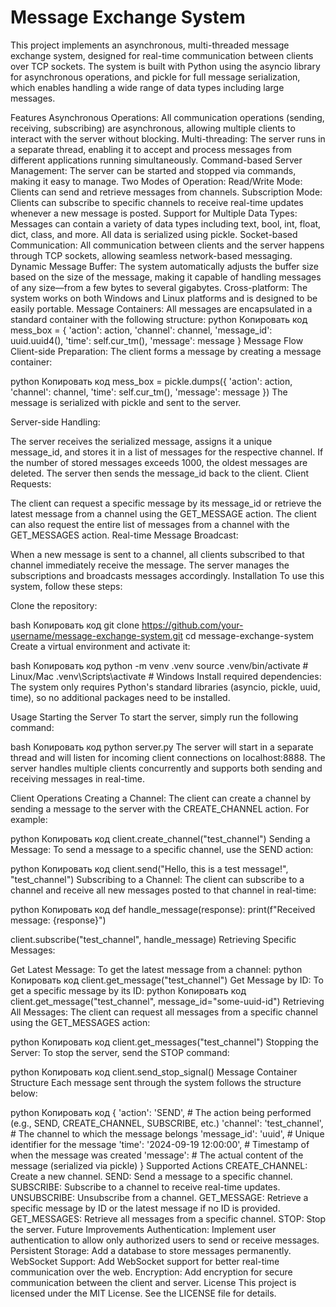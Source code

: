 # Message Exchange System
This project implements an asynchronous, multi-threaded message exchange system, designed for real-time communication between clients over TCP sockets. The system is built with Python using the asyncio library for asynchronous operations, and pickle for full message serialization, which enables handling a wide range of data types including large messages.

Features
Asynchronous Operations: All communication operations (sending, receiving, subscribing) are asynchronous, allowing multiple clients to interact with the server without blocking.
Multi-threading: The server runs in a separate thread, enabling it to accept and process messages from different applications running simultaneously.
Command-based Server Management: The server can be started and stopped via commands, making it easy to manage.
Two Modes of Operation:
Read/Write Mode: Clients can send and retrieve messages from channels.
Subscription Mode: Clients can subscribe to specific channels to receive real-time updates whenever a new message is posted.
Support for Multiple Data Types: Messages can contain a variety of data types including text, bool, int, float, dict, class, and more. All data is serialized using pickle.
Socket-based Communication: All communication between clients and the server happens through TCP sockets, allowing seamless network-based messaging.
Dynamic Message Buffer: The system automatically adjusts the buffer size based on the size of the message, making it capable of handling messages of any size—from a few bytes to several gigabytes.
Cross-platform: The system works on both Windows and Linux platforms and is designed to be easily portable.
Message Containers: All messages are encapsulated in a standard container with the following structure:
python
Копировать код
mess_box = {
    'action': action,
    'channel': channel,
    'message_id': uuid.uuid4(),
    'time': self.cur_tm(),
    'message': message
}
Message Flow
Client-side Preparation: The client forms a message by creating a message container:

python
Копировать код
mess_box = pickle.dumps({
    'action': action,
    'channel': channel,
    'time': self.cur_tm(),
    'message': message
})
The message is serialized with pickle and sent to the server.

Server-side Handling:

The server receives the serialized message, assigns it a unique message_id, and stores it in a list of messages for the respective channel.
If the number of stored messages exceeds 1000, the oldest messages are deleted.
The server then sends the message_id back to the client.
Client Requests:

The client can request a specific message by its message_id or retrieve the latest message from a channel using the GET_MESSAGE action.
The client can also request the entire list of messages from a channel with the GET_MESSAGES action.
Real-time Message Broadcast:

When a new message is sent to a channel, all clients subscribed to that channel immediately receive the message.
The server manages the subscriptions and broadcasts messages accordingly.
Installation
To use this system, follow these steps:

Clone the repository:

bash
Копировать код
git clone https://github.com/your-username/message-exchange-system.git
cd message-exchange-system
Create a virtual environment and activate it:

bash
Копировать код
python -m venv .venv
source .venv/bin/activate   # Linux/Mac
.venv\Scripts\activate      # Windows
Install required dependencies: The system only requires Python's standard libraries (asyncio, pickle, uuid, time), so no additional packages need to be installed.

Usage
Starting the Server
To start the server, simply run the following command:

bash
Копировать код
python server.py
The server will start in a separate thread and will listen for incoming client connections on localhost:8888. The server handles multiple clients concurrently and supports both sending and receiving messages in real-time.

Client Operations
Creating a Channel: The client can create a channel by sending a message to the server with the CREATE_CHANNEL action. For example:

python
Копировать код
client.create_channel("test_channel")
Sending a Message: To send a message to a specific channel, use the SEND action:

python
Копировать код
client.send("Hello, this is a test message!", "test_channel")
Subscribing to a Channel: The client can subscribe to a channel and receive all new messages posted to that channel in real-time:

python
Копировать код
def handle_message(response):
    print(f"Received message: {response}")

client.subscribe("test_channel", handle_message)
Retrieving Specific Messages:

Get Latest Message: To get the latest message from a channel:
python
Копировать код
client.get_message("test_channel")
Get Message by ID: To get a specific message by its ID:
python
Копировать код
client.get_message("test_channel", message_id="some-uuid-id")
Retrieving All Messages: The client can request all messages from a specific channel using the GET_MESSAGES action:

python
Копировать код
client.get_messages("test_channel")
Stopping the Server: To stop the server, send the STOP command:

python
Копировать код
client.send_stop_signal()
Message Container Structure
Each message sent through the system follows the structure below:

python
Копировать код
{
    'action': 'SEND',        # The action being performed (e.g., SEND, CREATE_CHANNEL, SUBSCRIBE, etc.)
    'channel': 'test_channel',  # The channel to which the message belongs
    'message_id': 'uuid',    # Unique identifier for the message
    'time': '2024-09-19 12:00:00', # Timestamp of when the message was created
    'message': <message>     # The actual content of the message (serialized via pickle)
}
Supported Actions
CREATE_CHANNEL: Create a new channel.
SEND: Send a message to a specific channel.
SUBSCRIBE: Subscribe to a channel to receive real-time updates.
UNSUBSCRIBE: Unsubscribe from a channel.
GET_MESSAGE: Retrieve a specific message by ID or the latest message if no ID is provided.
GET_MESSAGES: Retrieve all messages from a specific channel.
STOP: Stop the server.
Future Improvements
Authentication: Implement user authentication to allow only authorized users to send or receive messages.
Persistent Storage: Add a database to store messages permanently.
WebSocket Support: Add WebSocket support for better real-time communication over the web.
Encryption: Add encryption for secure communication between the client and server.
License
This project is licensed under the MIT License. See the LICENSE file for details.
